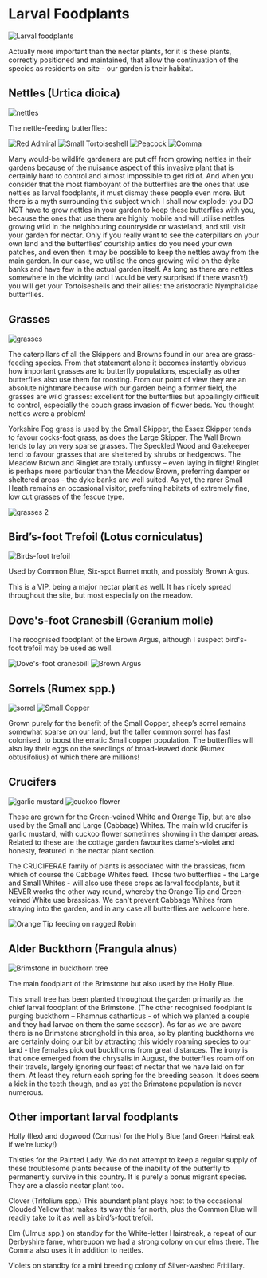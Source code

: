 Larval Foodplants
=================

![Larval foodplants](/asset/photo/larval%20foodplants.jpg)

Actually more important than the nectar plants, for it is these plants, correctly positioned and maintained, that allow the continuation of the species as residents on site - our garden is their habitat.

Nettles (Urtica dioica)
-----------------------

![nettles](/asset/photo/nettles.jpg)

The nettle-feeding butterflies: 

![Red Admiral](/asset/photo/Red%20Admiral%20(2).jpg) ![Small Tortoiseshell](/asset/photo/Small%20Tortoiseshell%20(2).jpg) ![Peacock](/asset/photo/Peacock%20(2).jpg) ![Comma](/asset/photo/Comma%20(2).jpg)

Many would-be wildlife gardeners are put off from growing nettles in their gardens because of the nuisance aspect of this invasive plant that is certainly hard to control and almost impossible to get rid of. And when you consider that the most flamboyant of the butterflies are the ones that use nettles as larval foodplants, it must dismay these people even more. But there is a myth surrounding this subject which I shall now explode: you DO NOT have to grow nettles in your garden to keep these butterflies with you, because the ones that use them are highly mobile and will utilise nettles growing wild in the neighbouring countryside or wasteland, and still visit your garden for nectar. Only if you really want to see the caterpillars on your own land and the butterflies’ courtship antics do you need your own patches, and even then it may be possible to keep the nettles away from the main garden. In our case, we utilise the ones growing wild on the dyke banks and have few in the actual garden itself. As long as there are nettles somewhere in the vicinity (and I would be very surprised if there wasn’t!) you will get your Tortoiseshells and their allies: the aristocratic Nymphalidae butterflies.

Grasses
-------

![grasses](/asset/photo/grasses.jpg) 

The caterpillars of all the Skippers and Browns found in our area are grass-feeding species. From that statement alone it becomes instantly obvious how important grasses are to butterfly populations, especially as other butterflies also use them for roosting. From our point of view they are an absolute nightmare because with our garden being a former field, the grasses are wild grasses: excellent for the butterflies but appallingly difficult to control, especially the couch grass invasion of flower beds. You thought nettles were a problem!

Yorkshire Fog grass is used by the Small Skipper, the Essex Skipper tends to favour cocks-foot grass, as does the Large Skipper. The Wall Brown tends to lay on very sparse grasses. The Speckled Wood and Gatekeeper tend to favour grasses that are sheltered by shrubs or hedgerows. The Meadow Brown and Ringlet are totally unfussy – even laying in flight! Ringlet is perhaps more particular than the Meadow Brown, preferring damper or sheltered areas - the dyke banks are well suited. As yet, the rarer Small Heath remains an occasional visitor, preferring habitats of extremely fine, low cut grasses of the fescue type.

![grasses 2](/asset/photo/grasses%20(2).jpg)

Bird’s-foot Trefoil (Lotus corniculatus)
----------------------------------------

![Birds-foot trefoil](/asset/photo/birds-foot%20trefoil%20(3).jpg) 

Used by Common Blue, Six-spot Burnet moth, and possibly Brown Argus.

This is a VIP, being a major nectar plant as well. It has nicely spread throughout the site, but most especially on the meadow.

Dove's-foot Cranesbill (Geranium molle)
---------------------------------------

The recognised foodplant of the Brown Argus, although I suspect bird's-foot trefoil may be used as well.

![Dove's-foot cranesbill](/asset/photo/dove's-foot%20cranesbill.jpg) ![Brown Argus](/asset/photo/brown%20argus.jpg)

Sorrels (Rumex spp.)
--------------------

![sorrel](/asset/photo/sorrel.jpg) ![Small Copper](/asset/photo/Small%20Copper%20(2).jpg)

Grown purely for the benefit of the Small Copper, sheep’s sorrel remains somewhat sparse on our land, but the taller common sorrel has fast colonised, to boost the erratic Small copper population. The butterflies will also lay their eggs on the seedlings of broad-leaved dock (Rumex  obtusifolius) of which there are millions!

Crucifers
---------

![garlic mustard](/asset/photo/Garlic%20Mustard.jpg) ![cuckoo flower](/asset/photo/cuckoo%20flower.jpg)

These are grown for the Green-veined White and  Orange Tip, but are also used by the Small and Large (Cabbage) Whites. The main wild crucifer is garlic mustard, with cuckoo flower sometimes showing in the damper areas. Related to these are the cottage garden favourites dame's-violet and honesty, featured in the nectar plant section.

The CRUCIFERAE family of plants is associated with the brassicas, from which of course the Cabbage Whites feed. Those two butterflies - the Large and Small Whites - will also use these crops as larval foodplants, but it NEVER works the other way round, whereby the Orange Tip and Green-veined White use brassicas. We can't prevent Cabbage Whites from straying into the garden, and in any case all butterflies are welcome here.

![Orange Tip feeding on ragged Robin](/asset/photo/Orange%20Tip%20feeding%20on%20ragged%20Robin.jpg)

Alder Buckthorn (Frangula alnus)
--------------------------------

![Brimstone in buckthorn tree](/asset/photo/Brimstone%20in%20buckthorn%20tree.jpg)

The main foodplant of the Brimstone but also used by the Holly Blue.

This small tree has been planted throughout the garden primarily as the chief larval foodplant of the Brimstone. (The other recognised foodplant is purging buckthorn – Rhamnus catharticus - of which we planted a couple and they had larvae on them the same season). As far as we are aware there is no Brimstone stronghold in this area, so by planting buckthorns we are certainly doing our bit by attracting this widely roaming species to our land - the females pick out buckthorns from great distances. The irony is that once emerged from the chrysalis in August, the butterflies roam off on their travels, largely ignoring our feast of nectar that we have laid on for them. At least they return each spring for the breeding season. It does seem a kick in the teeth though, and as yet the Brimstone population is never numerous.

Other important larval foodplants
---------------------------------

Holly (Ilex) and dogwood (Cornus) for the Holly Blue (and Green Hairstreak if we're lucky!)

Thistles  for the Painted Lady. We do not attempt to keep a regular supply of these troublesome plants because of the inability of the butterfly to permanently survive in this country. It is purely a bonus migrant species. They are a classic nectar plant too.

Clover (Trifolium spp.) This abundant plant plays host to the occasional Clouded Yellow that makes its way this far north, plus the Common Blue will readily take to it as well as bird’s-foot trefoil.

Elm (Ulmus spp.)  on standby for the White-letter Hairstreak, a repeat of our Derbyshire fame, whereupon we had a strong colony on our elms there. The Comma also uses it in addition to nettles.

Violets on standby for a mini breeding colony of Silver-washed Fritillary.
